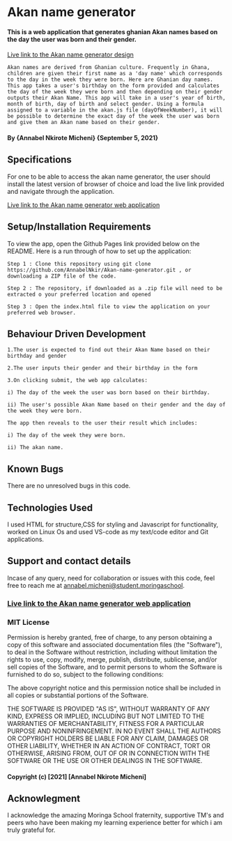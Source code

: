 # Akan name generator

#### This is a web application that generates ghanian Akan names based on the day the user was born and their gender.
<a href="https://www.figma.com/file/8hMIrJDCVIIje1QaAlqPFH/AKAN-NAME-GENERATOR-DESIGN?node-id=0%3A1">Live link to the Akan name generator design</a>

```Akan names are derived from Ghanian culture. Frequently in Ghana, children are given their first name as a 'day name' which corresponds to the day in the week they were born. Here are Ghanian day names. This app takes a user's birthday on the form provided and calculates the day of the week they were born and then depending on their gender outputs their Akan Name. This app will take in a user's year of birth, month of birth, day of birth and select gender. Using a formula assigned to a variable in the akan.js file (dayOfWeekNumber), it will be possible to determine the exact day of the week the user was born and give them an Akan name based on their gender.```

#### By **{Annabel Nkirote Micheni}** **{September 5, 2021}**
## Specifications

For one to be able to access the akan name generator, the user should install the latest version of browser of choice and load the live link provided and navigate through the application. 

<a href="https://annabelnkir.github.io/Akan-name-generator">Live link to the Akan name generator web application</a>


## Setup/Installation Requirements

To view the app, open the Github Pages link provided below on the README. Here is a run through of how to set up the application:
```
Step 1 : Clone this repository using git clone https://github.com/AnnabelNkir/Akan-name-generator.git , or downloading a ZIP file of the code.

Step 2 : The repository, if downloaded as a .zip file will need to be extracted o your preferred location and opened

Step 3 : Open the index.html file to view the application on your preferred web browser.
```



## Behaviour Driven Development
```
1.The user is expected to find out their Akan Name based on their birthday and gender

2.The user inputs their gender and their birthday in the form

3.On clicking submit, the web app calculates: 

i) The day of the week the user was born based on their birthday.

ii) The user's possible Akan Name based on their gender and the day of the week they were born.

The app then reveals to the user their result which includes:

i) The day of the week they were born.

ii) The akan name.
```

## Known Bugs
There are no unresolved bugs in this code.

## Technologies Used
I used HTML for structure,CSS for styling and Javascript for functionality, worked on Linux Os and used VS-code as my text/code editor and Git applications.

## Support and contact details
Incase of any query, need for collaboration or issues with this code, feel free to reach me at annabel.micheni@student.moringaschool.

### <a href="https://annabelnkir.github.io/Akan-name-generator">Live link to the Akan name generator web application</a>

### MIT License

Permission is hereby granted, free of charge, to any person obtaining a copy of this software and associated documentation files (the "Software"), to deal in the Software without restriction, including without limitation the rights to use, copy, modify, merge, publish, distribute, sublicense, and/or sell copies of the Software, and to permit persons to whom the Software is furnished to do so, subject to the following conditions:

The above copyright notice and this permission notice shall be included in all copies or substantial portions of the Software.

THE SOFTWARE IS PROVIDED "AS IS", WITHOUT WARRANTY OF ANY KIND, EXPRESS OR IMPLIED, INCLUDING BUT NOT LIMITED TO THE WARRANTIES OF MERCHANTABILITY, FITNESS FOR A PARTICULAR PURPOSE AND NONINFRINGEMENT. IN NO EVENT SHALL THE AUTHORS OR COPYRIGHT HOLDERS BE LIABLE FOR ANY CLAIM, DAMAGES OR OTHER LIABILITY, WHETHER IN AN ACTION OF CONTRACT, TORT OR OTHERWISE, ARISING FROM, OUT OF OR IN CONNECTION WITH THE SOFTWARE OR THE USE OR OTHER DEALINGS IN THE SOFTWARE.

#### Copyright (c) [2021] [Annabel Nkirote Micheni] ####

## Acknowlegment
I acknowledge the amazing Moringa School fraternity, supportive TM's and peers who have been making my learning experience better for which i am truly grateful for.

